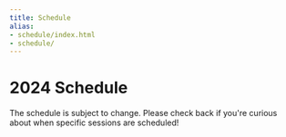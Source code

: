 ```yaml
---
title: Schedule
alias:
- schedule/index.html
- schedule/
---
```


<style>
    #spotitQrImage {
        width: 15%;
        display: inline-block;
    }
    #spotitQrText {
        width: 70%;
        display: inline-block;
        padding-left:5%;
        vertical-align: middle;
    }
    @media only screen and (max-width: 992px) {
        #spotitQrImage {
            width: 25%;
        }
        #spotitQrText {
        }
        #spotitqrcode {
            /*width: 50px;*/
        }
    }
</style>

# 2024 Schedule

<div class="icon-hr"></div>

The schedule is subject to change. Please check back if you're curious about when specific sessions are scheduled!